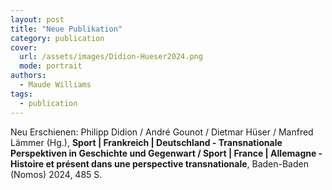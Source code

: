 ```yaml
---
layout: post
title: "Neue Publikation"
category: publication
cover:
  url: /assets/images/Didion-Hueser2024.png
  mode: portrait
authors:
  - Maude Williams
tags:
  - publication
---
```


Neu Erschienen: Philipp Didion / André Gounot / Dietmar Hüser / Manfred Lämmer (Hg.), **Sport | Frankreich | Deutschland - Transnationale Perspektiven in Geschichte und Gegenwart / Sport | France | Allemagne - Histoire et présent dans une perspective transnationale**, Baden-Baden (Nomos) 2024, 485 S.

<!-- more -->
